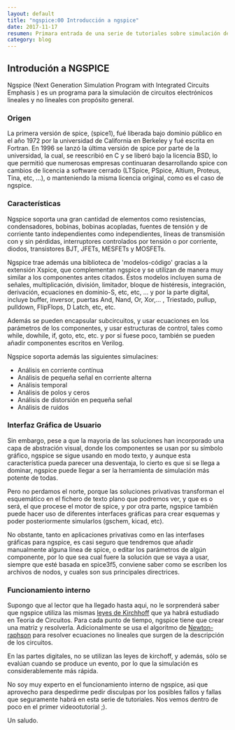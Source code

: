 ```yaml
---
layout: default
title: "ngspice:00 Introducción a ngspice"
date: 2017-11-17
resumen: Primara entrada de una serie de tutoriales sobre simulación de circuitos electrónicos con ngspice.
category: blog
---
```



## Introdución a NGSPICE    


Ngspice (Next Generation Simulation Program with Integrated Circuits Emphasis ) es un programa para la simulación de circuitos electrónicos lineales y no lineales con propósito general.

### Origen

La primera versión de spice, (spice1), fué liberada bajo dominio público en el año 1972 por la universidad de California en Berkeley y fué escrita en Fortran. En 1996 se lanzó la última versión de spice por parte de la universidad, la cual, se reescribió en C y se  liberó bajo la licencia BSD, lo que permitió que numerosas empresas continuaran desarrollando spice con cambios de licencia a software cerrado (LTSpice, PSpice, Altium, Proteus, Tina, etc, ...), o manteniendo la misma licencia original, como es el caso de ngspice.

### Características

Ngspice soporta una gran cantidad de elementos como resistencias, condensadores, bobinas, bobinas acopladas, fuentes de tensión y de corriente tanto independientes como independientes, líneas de transmisión con y sin pérdidas, interruptores controlados por tensión o por corriente, diodos, transistores BJT, JFETs, MESFETs y MOSFETs.

Ngspice trae además una biblioteca de 'modelos-código' gracias a la extensión Xspice, que complementan ngspice y se utilizan de manera muy similar a los componentes antes citados.
Éstos modelos incluyen suma de señales, multiplicación, división, limitador, bloque de histéresis, integración, derivación, ecuaciones en dominio-S, etc, etc, ... y por la parte digital, incluye buffer, inversor, puertas And, Nand, Or, Xor,... , Triestado, pullup, pulldown, FlipFlops, D Latch, etc, etc.

Además se pueden encapsular subcircuitos, y usar ecuaciones en los parámetros de los componentes, y usar estructuras de control, tales como while, dowhile, if, goto, etc, etc. y por si fuese poco, también se pueden añadir componentes escritos en Verilog.

Ngspice soporta además las siguientes simulacines:

* Análisis en corriente contínua
* Análisis de pequeña señal en corriente alterna
* Análisis temporal
* Análisis de polos y ceros
* Análisis de distorsión en pequeña señal
* Análisis de ruidos

### Interfaz Gráfica de Usuario

Sin embargo, pese a que la mayoria de las soluciones han incorporado una capa de abstración visual, donde los componentes se usan por su símbolo gráfico, ngspice se sigue usando en modo texto, y aunque esta característica pueda parecer una desventaja, lo cierto es que si se llega a dominar, ngspice puede llegar a ser la herramienta de simulación más potente de todas.

Pero no perdamos el norte, porque las soluciones privativas transforman el esquemático en el fichero de texto plano que podremos ver, y que es o será, el que  procese el motor de spice, y por otra parte,  ngspice también puede hacer uso de diferentes interfaces gráficas para crear esquemas y poder posteriormente simularlos (gschem, kicad, etc).

No obstante, tanto en aplicaciones privativas como en las interfases gráficas para ngspice, es casi seguro que tendremos que añadir manualmente alguna línea de spice, o editar los parámetros de algún componente, por lo que sea cual fuere la solución que se vaya a usar, siempre que esté basada en spice3f5, conviene saber como se escriben los archivos de nodos, y cuales son sus principales directrices.

### Funcionamiento interno

Supongo que al lector que ha llegado hasta aqui, no le sorprenderá saber que ngspice utiliza las mismas [leyes de Kirchhoff](https://es.wikipedia.org/wiki/Leyes_de_Kirchhoff) que ya habrá estudiado en Teoria de Circuitos. Para cada punto de tiempo, ngspice tiene que crear una matriz y resolverla. Adicionalmente se usa el algoritmo de [Newton-raphson](https://es.wikipedia.org/wiki/M%C3%A9todo_de_Newton) para resolver ecuaciones no lineales que surgen de la descripción de los circuitos.

En las partes digitales, no se utilizan las leyes de kirchoff, y además, sólo se evalúan cuando se produce un evento, por lo que la simulación es considerablemente más rápida.

No soy muy experto en el funcionamiento interno de ngspice, asi que aprovecho para despedirme pedir disculpas por los posibles fallos y fallas que seguramente habrá en esta serie de tutoriales. Nos vemos dentro de poco en el primer videootutorial ;).

Un saludo.
